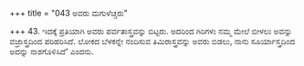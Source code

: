 +++
title = "043 ಅವರು ಮಗುಳೆಚ್ಚರು"

+++
43. ಇದಕ್ಕೆ ಪ್ರತಿಯಾಗಿ ಅವರು ಪರ್ವತಾಸ್ತ್ರವನ್ನು ಬಿಟ್ಟರು. ಅದರಿಂದ ಗಿರಿಗಳು ನಮ್ಮ ಮೇಲೆ ಬೀಳಲು ಅವನ್ನು ವಜ್ರಾಸ್ತ್ರದಿಂದ ಪರಿಹರಿಸಿದೆ. ಲೋಕದ ಬೆಳಕನ್ನೇ ನಂದಿಸುವ ತಿಮಿರಾಸ್ತ್ರವನ್ನು ಅವರು ಬಿಡಲು, ನಾನು ಸೂರ್ಯಾಸ್ತ್ರದಿಂದ ಅದನ್ನು ನಾಶಗೊಳಿಸಿದೆ' ಎಂದನು.